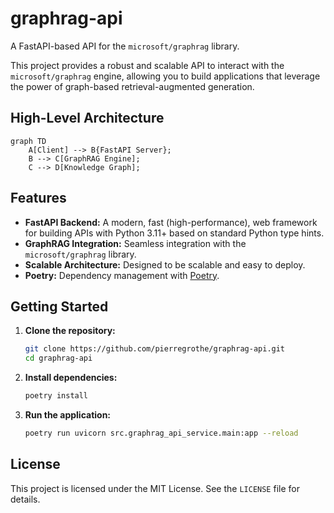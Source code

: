 # graphrag-api

A FastAPI-based API for the `microsoft/graphrag` library.

This project provides a robust and scalable API to interact with the `microsoft/graphrag` engine, allowing you to build applications that leverage the power of graph-based retrieval-augmented generation.

## High-Level Architecture

```mermaid
graph TD
    A[Client] --> B{FastAPI Server};
    B --> C[GraphRAG Engine];
    C --> D[Knowledge Graph];
```

## Features

* **FastAPI Backend:** A modern, fast (high-performance), web framework for building APIs with Python 3.11+ based on standard Python type hints.
* **GraphRAG Integration:** Seamless integration with the `microsoft/graphrag` library.
* **Scalable Architecture:** Designed to be scalable and easy to deploy.
* **Poetry:** Dependency management with [Poetry](https://python-poetry.org/).

## Getting Started

1. **Clone the repository:**

    ```bash
    git clone https://github.com/pierregrothe/graphrag-api.git
    cd graphrag-api
    ```

2. **Install dependencies:**

    ```bash
    poetry install
    ```

3. **Run the application:**

    ```bash
    poetry run uvicorn src.graphrag_api_service.main:app --reload
    ```

## License

This project is licensed under the MIT License. See the `LICENSE` file for details.
